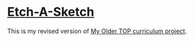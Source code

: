 # [Etch-A-Sketch](https://mohd-arz.github.io/Etch-A-Sketch/)

This is my revised version of [My Older TOP curriculum project](https://github.com/mohd-arz/odin-sketch).
